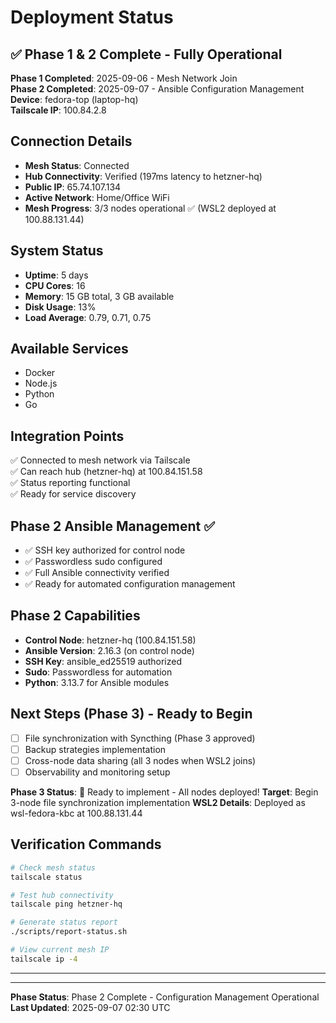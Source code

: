 # Deployment Status

## ✅ Phase 1 & 2 Complete - Fully Operational

**Phase 1 Completed**: 2025-09-06 - Mesh Network Join  
**Phase 2 Completed**: 2025-09-07 - Ansible Configuration Management  
**Device**: fedora-top (laptop-hq)  
**Tailscale IP**: 100.84.2.8  

## Connection Details

- **Mesh Status**: Connected
- **Hub Connectivity**: Verified (197ms latency to hetzner-hq)
- **Public IP**: 65.74.107.134
- **Active Network**: Home/Office WiFi
- **Mesh Progress**: 3/3 nodes operational ✅ (WSL2 deployed at 100.88.131.44)

## System Status

- **Uptime**: 5 days
- **CPU Cores**: 16
- **Memory**: 15 GB total, 3 GB available
- **Disk Usage**: 13%
- **Load Average**: 0.79, 0.71, 0.75

## Available Services

- Docker
- Node.js
- Python
- Go

## Integration Points

✅ Connected to mesh network via Tailscale  
✅ Can reach hub (hetzner-hq) at 100.84.151.58  
✅ Status reporting functional  
✅ Ready for service discovery  

## Phase 2 Ansible Management ✅

- ✅ SSH key authorized for control node
- ✅ Passwordless sudo configured
- ✅ Full Ansible connectivity verified
- ✅ Ready for automated configuration management

## Phase 2 Capabilities

- **Control Node**: hetzner-hq (100.84.151.58)
- **Ansible Version**: 2.16.3 (on control node)
- **SSH Key**: ansible_ed25519 authorized
- **Sudo**: Passwordless for automation
- **Python**: 3.13.7 for Ansible modules

## Next Steps (Phase 3) - Ready to Begin

- [ ] File synchronization with Syncthing (Phase 3 approved)
- [ ] Backup strategies implementation
- [ ] Cross-node data sharing (all 3 nodes when WSL2 joins)
- [ ] Observability and monitoring setup

**Phase 3 Status**: 🎉 Ready to implement - All nodes deployed!
**Target**: Begin 3-node file synchronization implementation
**WSL2 Details**: Deployed as wsl-fedora-kbc at 100.88.131.44

## Verification Commands

```bash
# Check mesh status
tailscale status

# Test hub connectivity
tailscale ping hetzner-hq

# Generate status report
./scripts/report-status.sh

# View current mesh IP
tailscale ip -4
```

---

---

**Phase Status**: Phase 2 Complete - Configuration Management Operational  
**Last Updated**: 2025-09-07 02:30 UTC